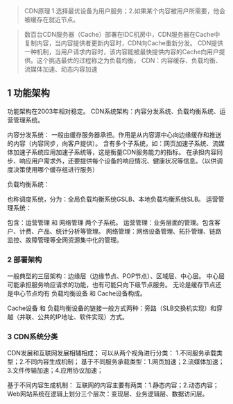 
> CDN原理
1.选择最优设备为用户服务；2.如果某个内容被用户所需要，他会被缓存在就近节点。

> 数百台CDN服务器（Cache）部署在IDC机房中，CDN服务器在Cache中复制内容，当内容提供者更新内容时，CDN向Cache重新分发。
CDN提供一种机制，当用户请求内容时，该内容能被最快提供内容的Cache向用户提供。这个挑选最优的过程称之为负载均衡。
CDN：内容缓存、负载均衡、流媒体加速、动态内容加速

## 1 功能架构

功能架构在2003年相对稳定。
CDN系统架构：内容分发系统、负载均衡系统、运营管理系统。

内容分发系统：
一般由缓存服务器承担。作用是从内容源中心向边缘缓存和推送的内容（内容同步，向客户提供）。
含有多个子系统，如：网页加速子系统、流媒体加速子系统应用加速子系统等，这是衡量CDN服务能力的指标。
在承担内容同步、响应用户需求外，还要提供每个设备的响应情况、健康状况等信息。（以供调度决策使用哪个缓存组进行服务）

负载均衡系统：
<!-- 什么是本地本地负载均衡系统: 就是边缘缓存组的负载均衡-->
也称调度系统，分为：全局负载均衡系统GSLB、本地负载均衡系统SLB。
运营管理系统：
<!-- 和我们的现有的区别？ -->
包含：运营管理 和 网络管理 两个子系统。
运营管理：业务层面的管理。包含客户、计费、产品、统计分析等管理。
网络管理：网络设备管理、拓扑管理、链路监控、故障管理等全网资源集中化的管理。

### 2 部署架构

一般典型的三层架构：边缘层（边缘节点、POP节点）、区域层、中心层。
中心层可能承担服务响应请求的功能，也有可能只向下级节点服务。
无论是缓存节点还是中心节点均有 负载均衡设备 和 Cache设备构成。

<!-- 我们用的是 DR(Direct Router)模式 -->
Cache设备 和 负载均衡设备的链接一般方式两种：旁路（SLB交换机实现）和穿越（并联、公共的IP地址、软件实现）方式。

### 3 CDN系统分类

CDN发展和互联网发展相辅相成；
可以从两个视角进行分类： 1.不同服务承载类型；2.不同内容生成机制；
基于不同服务承载类型：1.网页加速；2.流媒体加速；3.文件传输加速；4.应用协议加速；

基于不同内容生成机制：
互联网的内容主要有两类：1.静态内容；2.动态内容；
Web网站系统在逻辑上划分三个层次：变现层、业务逻辑层、数据访问层。
